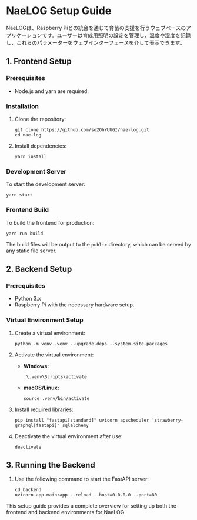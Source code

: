 # NaeLOG Setup Guide

NaeLOGは、Raspberry Piとの統合を通じて育苗の支援を行うウェブベースのアプリケーションです。ユーザーは育成用照明の設定を管理し、温度や湿度を記録し、これらのパラメーターをウェブインターフェースを介して表示できます。

## 1. Frontend Setup

### Prerequisites

- Node.js and yarn are required.

### Installation

1. Clone the repository:

   ```
   git clone https://github.com/so2OhYUUGI/nae-log.git
   cd nae-log
   ```

2. Install dependencies:

   ```
   yarn install
   ```

### Development Server

To start the development server:

```
yarn start
```

### Frontend Build

To build the frontend for production:

```
yarn run build
```

The build files will be output to the `public` directory, which can be served by any static file server.

## 2. Backend Setup

### Prerequisites

- Python 3.x
- Raspberry Pi with the necessary hardware setup.

### Virtual Environment Setup

1. Create a virtual environment:

   ```
   python -m venv .venv --upgrade-deps --system-site-packages
   ```

2. Activate the virtual environment:

   - **Windows:**
     ```
     .\.venv\Scripts\activate
     ```
   - **macOS/Linux:**
     ```
     source .venv/bin/activate
     ```

3. Install required libraries:

   ```
   pip install "fastapi[standard]" uvicorn apscheduler 'strawberry-graphql[fastapi]' sqlalchemy
   ```

4. Deactivate the virtual environment after use:

   ```
   deactivate
   ```

## 3. Running the Backend

1. Use the following command to start the FastAPI server:

   ```
   cd backend
   uvicorn app.main:app --reload --host=0.0.0.0 --port=80
   ```

This setup guide provides a complete overview for setting up both the frontend and backend environments for NaeLOG.
